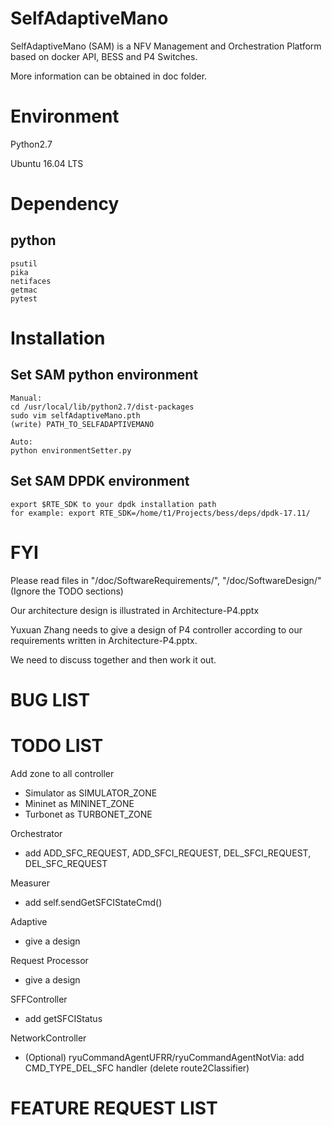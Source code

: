 # SelfAdaptiveMano

SelfAdaptiveMano (SAM) is a NFV Management and Orchestration Platform based on docker API, BESS and P4 Switches.

More information can be obtained in doc folder.

# Environment

Python2.7

Ubuntu 16.04 LTS

# Dependency

## python
```
psutil
pika
netifaces
getmac
pytest
```

# Installation
## Set SAM python environment
```
Manual:
cd /usr/local/lib/python2.7/dist-packages
sudo vim selfAdaptiveMano.pth
(write) PATH_TO_SELFADAPTIVEMANO

Auto:
python environmentSetter.py
```

## Set SAM DPDK environment
```
export $RTE_SDK to your dpdk installation path
for example: export RTE_SDK=/home/t1/Projects/bess/deps/dpdk-17.11/
```
# FYI

Please read files in "/doc/SoftwareRequirements/", "/doc/SoftwareDesign/" (Ignore the TODO sections)

Our architecture design is illustrated in Architecture-P4.pptx

Yuxuan Zhang needs to give a design of P4 controller according to our requirements written in Architecture-P4.pptx.

We need to discuss together and then work it out.

# BUG LIST

# TODO LIST

Add zone to all controller
* Simulator as SIMULATOR_ZONE
* Mininet as MININET_ZONE
* Turbonet as TURBONET_ZONE

Orchestrator
* add ADD_SFC_REQUEST, ADD_SFCI_REQUEST, DEL_SFCI_REQUEST, DEL_SFC_REQUEST

Measurer
* add self.sendGetSFCIStateCmd()

Adaptive
* give a design

Request Processor
* give a design

SFFController
* add getSFCIStatus

NetworkController
* (Optional) ryuCommandAgentUFRR/ryuCommandAgentNotVia: add CMD_TYPE_DEL_SFC handler (delete route2Classifier)

# FEATURE REQUEST LIST
